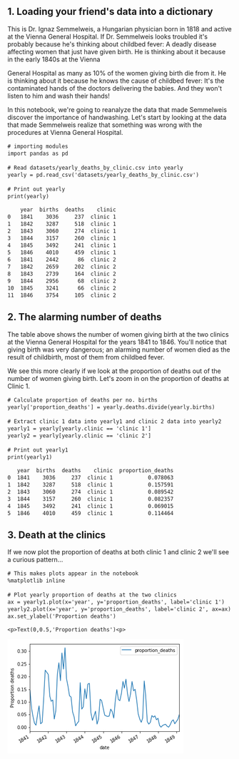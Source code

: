 ## 1. Loading your friend's data into a dictionary
<p>This is Dr. Ignaz Semmelweis, a Hungarian physician born in 1818 and active at the Vienna General Hospital. If Dr. Semmelweis looks troubled it's probably because he's thinking about childbed fever: A deadly disease affecting women that just have given birth. He is thinking about it because in the early 1840s at the Vienna<p>
<p>General Hospital as many as 10% of the women giving birth die from it. He is thinking about it because he knows the cause of childbed fever: It's the contaminated hands of the doctors delivering the babies. And they won't listen to him and wash their hands!<p>    
<p>In this notebook, we're going to reanalyze the data that made Semmelweis discover the importance of handwashing. Let's start by looking at the data that made Semmelweis realize that something was wrong with the procedures at Vienna General Hospital.<p>

  ```
  # importing modules
import pandas as pd

# Read datasets/yearly_deaths_by_clinic.csv into yearly
yearly = pd.read_csv('datasets/yearly_deaths_by_clinic.csv')

# Print out yearly
print(yearly)
  ```
  ```
      year  births  deaths    clinic
0   1841    3036     237  clinic 1
1   1842    3287     518  clinic 1
2   1843    3060     274  clinic 1
3   1844    3157     260  clinic 1
4   1845    3492     241  clinic 1
5   1846    4010     459  clinic 1
6   1841    2442      86  clinic 2
7   1842    2659     202  clinic 2
8   1843    2739     164  clinic 2
9   1844    2956      68  clinic 2
10  1845    3241      66  clinic 2
11  1846    3754     105  clinic 2
```
  
## 2. The alarming number of deaths
<p>The table above shows the number of women giving birth at the two clinics at the Vienna General Hospital for the years 1841 to 1846. You'll notice that giving birth was very dangerous; an alarming number of women died as the result of childbirth, most of them from childbed fever.<p>
<p>We see this more clearly if we look at the proportion of deaths out of the number of women giving birth. Let's zoom in on the proportion of deaths at Clinic 1.<p>

  ```
# Calculate proportion of deaths per no. births
yearly['proportion_deaths'] = yearly.deaths.divide(yearly.births)

# Extract clinic 1 data into yearly1 and clinic 2 data into yearly2
yearly1 = yearly[yearly.clinic == 'clinic 1']
yearly2 = yearly[yearly.clinic == 'clinic 2']

# Print out yearly1
print(yearly1)
  ```
  ```
     year  births  deaths    clinic  proportion_deaths
0  1841    3036     237  clinic 1           0.078063
1  1842    3287     518  clinic 1           0.157591
2  1843    3060     274  clinic 1           0.089542
3  1844    3157     260  clinic 1           0.082357
4  1845    3492     241  clinic 1           0.069015
5  1846    4010     459  clinic 1           0.114464
  ```
  
  ## 3. Death at the clinics
  <p>If we now plot the proportion of deaths at both clinic 1 and clinic 2 we'll see a curious pattern...<p>
    
   
  ```
# This makes plots appear in the notebook
%matplotlib inline

# Plot yearly proportion of deaths at the two clinics
ax = yearly1.plot(x='year', y='proportion_deaths', label='clinic 1')
yearly2.plot(x='year', y='proportion_deaths', label='clinic 2', ax=ax)
ax.set_ylabel('Proportion deaths')
  ```
  ```
<p>Text(0,0.5,'Proportion deaths')<p>
  ```
![png](lineChart1.png)
  
    
    
